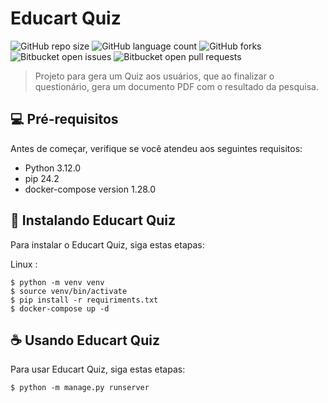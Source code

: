 # Educart Quiz

![GitHub repo size](https://img.shields.io/github/repo-size/iuricode/README-template?style=for-the-badge)
![GitHub language count](https://img.shields.io/github/languages/count/iuricode/README-template?style=for-the-badge)
![GitHub forks](https://img.shields.io/github/forks/iuricode/README-template?style=for-the-badge)
![Bitbucket open issues](https://img.shields.io/bitbucket/issues/iuricode/README-template?style=for-the-badge)
![Bitbucket open pull requests](https://img.shields.io/bitbucket/pr-raw/iuricode/README-template?style=for-the-badge)

> Projeto para gera um Quiz aos usuários, que ao finalizar o questionário, gera um documento PDF com o resultado da pesquisa.

## 💻 Pré-requisitos

Antes de começar, verifique se você atendeu aos seguintes requisitos:

- Python 3.12.0
- pip 24.2
- docker-compose version 1.28.0 

## 🚀 Instalando Educart Quiz

Para instalar o Educart Quiz, siga estas etapas:

Linux :

```
$ python -m venv venv
$ source venv/bin/activate
$ pip install -r requiriments.txt
$ docker-compose up -d
```

## ☕ Usando Educart Quiz

Para usar Educart Quiz, siga estas etapas:

```
$ python -m manage.py runserver
```
